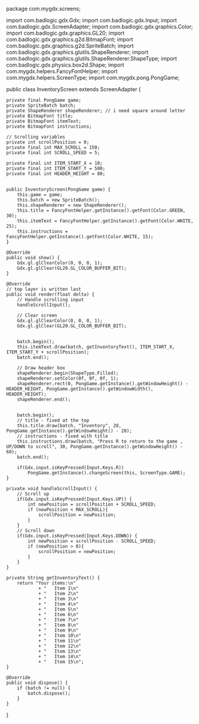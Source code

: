 package com.mygdx.screens;

import com.badlogic.gdx.Gdx;
import com.badlogic.gdx.Input;
import com.badlogic.gdx.ScreenAdapter;
import com.badlogic.gdx.graphics.Color;
import com.badlogic.gdx.graphics.GL20;
import com.badlogic.gdx.graphics.g2d.BitmapFont;
import com.badlogic.gdx.graphics.g2d.SpriteBatch;
import com.badlogic.gdx.graphics.glutils.ShapeRenderer;
import com.badlogic.gdx.graphics.glutils.ShapeRenderer.ShapeType;
import com.badlogic.gdx.physics.box2d.Shape;
import com.mygdx.helpers.FancyFontHelper;
import com.mygdx.helpers.ScreenType;
import com.mygdx.pong.PongGame;


public class InventoryScreen extends ScreenAdapter {

    private final PongGame game;
    private SpriteBatch batch;
    private ShapeRenderer shapeRenderer; // i need square around letter
    private BitmapFont title;
    private BitmapFont itemText;
    private BitmapFont instructions;
    
    // Scrolling variables
    private int scrollPosition = 0;
    private final int MAX_SCROLL = 150;
    private final int SCROLL_SPEED = 5;

    private final int ITEM_START_X = 10;
    private final int ITEM_START_Y = 500;
    private final int HEADER_HEIGHT = 80;
        

    public InventoryScreen(PongGame game) {
        this.game = game;
        this.batch = new SpriteBatch();
        this.shapeRenderer = new ShapeRenderer();
        this.title = FancyFontHelper.getInstance().getFont(Color.GREEN, 30);
        this.itemText = FancyFontHelper.getInstance().getFont(Color.WHITE, 25);
        this.instructions = FancyFontHelper.getInstance().getFont(Color.WHITE, 15);        
    }   

    @Override
    public void show() {
        Gdx.gl.glClearColor(0, 0, 0, 1);
        Gdx.gl.glClear(GL20.GL_COLOR_BUFFER_BIT);
    }

    @Override
    // top layer is written last
    public void render(float delta) {
        // Handle scrolling input
        handleScrollInput();
        
        // Clear screen
        Gdx.gl.glClearColor(0, 0, 0, 1);
        Gdx.gl.glClear(GL20.GL_COLOR_BUFFER_BIT);


        batch.begin();
        this.itemText.draw(batch, getInventoryText(), ITEM_START_X, ITEM_START_Y + scrollPosition);
        batch.end();
        
        // Draw header box
        shapeRenderer.begin(ShapeType.Filled);
        shapeRenderer.setColor(0f, 0f, 0f, 1);
        shapeRenderer.rect(0, PongGame.getInstance().getWindowHeight() - HEADER_HEIGHT, PongGame.getInstance().getWindowWidth(), HEADER_HEIGHT);
        shapeRenderer.end();


        batch.begin();
        // title - fixed at the top
        this.title.draw(batch, "Inventory", 20, PongGame.getInstance().getWindowHeight() - 20);
        // instructions - fixed with title
        this.instructions.draw(batch, "Press R to return to the game , UP/DOWN to scroll", 30, PongGame.getInstance().getWindowHeight() - 60);
        batch.end();

        if(Gdx.input.isKeyPressed(Input.Keys.R))
            PongGame.getInstance().changeScreen(this, ScreenType.GAME);
    }

    private void handleScrollInput() {
        // Scroll up
        if(Gdx.input.isKeyPressed(Input.Keys.UP)) {
            int newPosition = scrollPosition + SCROLL_SPEED;
            if (newPosition < MAX_SCROLL){
                scrollPosition = newPosition;
            }
        }   
        // Scroll down
        if(Gdx.input.isKeyPressed(Input.Keys.DOWN)) {
            int newPosition = scrollPosition - SCROLL_SPEED;
            if (newPosition > 0){
                scrollPosition = newPosition;
            }
        }
    }

    private String getInventoryText() {
        return "Your items:\n"
                + "   Item 1\n"
                + "   Item 2\n"
                + "   Item 3\n"
                + "   Item 4\n"
                + "   Item 5\n"
                + "   Item 6\n"
                + "   Item 7\n"
                + "   Item 8\n"
                + "   Item 9\n"
                + "   Item 10\n"
                + "   Item 11\n"
                + "   Item 12\n"
                + "   Item 13\n"
                + "   Item 14\n"
                + "   Item 15\n";
    }

    @Override
    public void dispose() {
        if (batch != null) {
            batch.dispose();
        }
    }
}